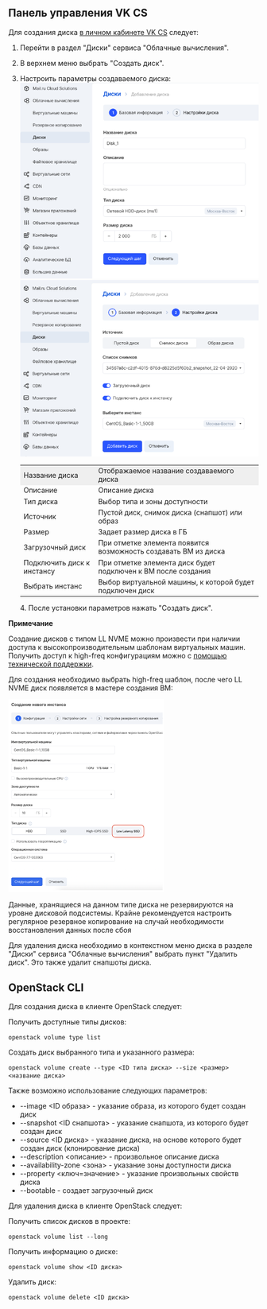 ## Панель управления VK CS

Для создания диска [в личном кабинете VK CS](https://mcs.mail.ru/app/services/infra/servers/) следует:

1.  Перейти в раздел "Диски" сервиса "Облачные вычисления".
2.  В верхнем меню выбрать "Создать диск".
3.  Настроить параметры создаваемого диска:![](./assets/1598365016354-1598365016353.png)![](./assets/1598365062871-1598365062871.png)

    <table style="width: 100%;"><tbody><tr><td style="width: 31.2385%; background-color: rgb(239, 239, 239);">Название диска</td><td style="width: 68.6698%; background-color: rgb(239, 239, 239); text-align: left;">Отображаемое название создаваемого диска</td></tr><tr><td style="width: 31.2385%;">Описание</td><td style="width: 68.6698%;">Описание диска</td></tr><tr><td style="width: 31.2385%;">Тип диска</td><td style="width: 68.6698%;">Выбор типа и зоны доступности&nbsp;</td></tr><tr><td style="width: 31.2385%;">Источник</td><td style="width: 68.6698%;">Пустой диск, снимок диска (снапшот) или образ</td></tr><tr><td style="width: 31.2385%;">Размер</td><td style="width: 68.6698%;">Задает размер диска в ГБ</td></tr><tr><td style="width: 31.2385%;">Загрузочный диск</td><td style="width: 68.6698%;">При отметке элемента появится возможность создавать ВМ из диска&nbsp;</td></tr><tr><td style="width: 31.2385%;">Подключить диск к инстансу</td><td style="width: 68.6698%;">При отметке элемента диск будет подключен к ВМ после создания</td></tr><tr><td style="width: 31.2385%;">Выбрать инстанс</td><td style="width: 68.6698%;">Выбор виртуальной машины, к которой будет подключен диск</td></tr></tbody></table>

    4\. После установки параметров нажать "Создать диск".

**Примечание**

Создание дисков с типом LL NVME можно произвести при наличии доступа к высокопроизводительным шаблонам виртуальных машин. Получить доступ к high-freq конфигурациям можно с [помощью технической поддержки](mailto:support@mcs.mail.ru).

Для создания необходимо выбрать high-freq шаблон, после чего LL NVME диск появляется в мастере создания ВМ:

![](./assets/1602963912763-1602963912763.png)

Данные, хранящиеся на данном типе диска не резервируются на уровне дисковой подсистемы. Крайне рекомендуется настроить регулярное резервное копирование на случай необходимости восстановления данных после сбоя

Для удаления диска необходимо в контекстном меню диска в разделе "Диски" сервиса "Облачные вычисления" выбрать пункт "Удалить диск". Это также удалит снапшоты диска.

## OpenStack CLI

Для создания диска в клиенте OpenStack следует:

Получить доступные типы дисков:

```
openstack volume type list
```

Создать диск выбранного типа и указанного размера:

```
openstack volume create --type <ID типа диска> --size <размер> <название диска>
```

Также возможно использование следующих параметров:

- \--image <ID образа> - указание образа, из которого будет создан диск
- \--snapshot <ID снапшота> - указание снапшота, из которого будет создан диск
- \--source <ID диска> - указание диска, на основе которого будет создан диск (клонирование диска)
- \--description <описание> - произвольное описание диска
- \--availability-zone <зона> - указание зоны доступности диска
- \--property <ключ=значение> - указание произвольных свойств диска
- \--bootable - создает загрузочный диск

Для удаления диска в клиенте OpenStack следует:

Получить список дисков в проекте:

```
openstack volume list --long
```

Получить информацию о диске:

```
openstack volume show <ID диска>
```

Удалить диск:

```
openstack volume delete <ID диска>
```
